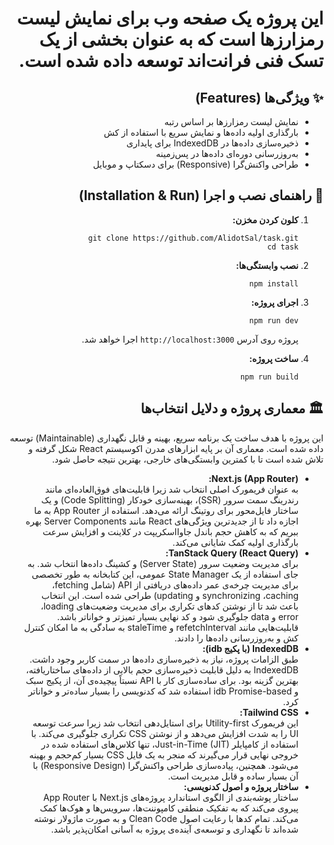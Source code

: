 <div dir="rtl" style="text-align: right">

<h1>این پروژه یک صفحه وب برای نمایش لیست رمزارزها است که به عنوان بخشی از یک تسک فنی فرانت‌اند توسعه داده شده است.</h1>

<h2>✨ ویژگی‌ها (Features)</h2>
<ul>
  <li>نمایش لیست رمزارزها بر اساس رتبه</li>
  <li>بارگذاری اولیه داده‌ها و نمایش سریع با استفاده از کش</li>
  <li>ذخیره‌سازی داده‌ها در IndexedDB برای پایداری</li>
  <li>به‌روزرسانی دوره‌ای داده‌ها در پس‌زمینه</li>
  <li>طراحی واکنش‌گرا (Responsive) برای دسکتاپ و موبایل</li>
</ul>

<h2>🚀 راهنمای نصب و اجرا (Installation & Run)</h2>
<ol>
  <li><strong>کلون کردن مخزن:</strong><br>
    <pre><code>git clone https://github.com/AlidotSal/task.git
cd task</code></pre>
  </li>
  <li><strong>نصب وابستگی‌ها:</strong><br>
    <pre><code>npm install</code></pre>
  </li>
  <li><strong>اجرای پروژه:</strong><br>
    <pre><code>npm run dev</code></pre>
    <p>پروژه روی آدرس <code>http://localhost:3000</code> اجرا خواهد شد.</p>
  </li>
  <li><strong>ساخت پروژه:</strong><br>
    <pre><code>npm run build</code></pre>
  </li>
</ol>

<h2>🏛️ معماری پروژه و دلایل انتخاب‌ها</h2>

<p>این پروژه با هدف ساخت یک برنامه سریع، بهینه و قابل نگهداری (Maintainable) توسعه داده شده است. معماری آن بر پایه ابزارهای مدرن اکوسیستم React شکل گرفته و تلاش شده است تا با کمترین وابستگی‌های خارجی، بهترین نتیجه حاصل شود.</p>

<ul style="direction: rtl; text-align: right;">
  <li dir="rtl">
    <strong><span dir="ltr">Next.js (App Router)</span>:</strong><br>
    به عنوان فریمورک اصلی انتخاب شد زیرا قابلیت‌های فوق‌العاده‌ای مانند رندرینگ سمت سرور (<span dir="ltr">SSR</span>)، بهینه‌سازی خودکار (<span dir="ltr">Code Splitting</span>) و یک ساختار فایل‌محور برای روتینگ ارائه می‌دهد. استفاده از <span dir="ltr">App Router</span> به ما اجازه داد تا از جدیدترین ویژگی‌های <span dir="ltr">React</span> مانند <span dir="ltr">Server Components</span> بهره ببریم که به کاهش حجم باندل جاوااسکریپت در کلاینت و افزایش سرعت بارگذاری اولیه کمک شایانی می‌کند.
  </li>

  <li dir="rtl">
    <strong><span dir="ltr">TanStack Query (React Query)</span>:</strong><br>
    برای مدیریت وضعیت سرور (<span dir="ltr">Server State</span>) و کشینگ داده‌ها انتخاب شد. به جای استفاده از یک <span dir="ltr">State Manager</span> عمومی، این کتابخانه به طور تخصصی برای مدیریت چرخه‌ی عمر داده‌های دریافتی از <span dir="ltr">API</span> (شامل <span dir="ltr">fetching</span>، <span dir="ltr">caching</span>، <span dir="ltr">synchronizing</span> و <span dir="ltr">updating</span>) طراحی شده است. این انتخاب باعث شد تا از نوشتن کدهای تکراری برای مدیریت وضعیت‌های <span dir="ltr">loading</span>، <span dir="ltr">error</span> و <span dir="ltr">data</span> جلوگیری شود و کد نهایی بسیار تمیزتر و خواناتر باشد. قابلیت‌هایی مانند <span dir="ltr">refetchInterval</span> و <span dir="ltr">staleTime</span> به سادگی به ما امکان کنترل کش و به‌روزرسانی داده‌ها را دادند.
  </li>

  <li dir="rtl">
    <strong><span dir="ltr">IndexedDB</span> (با پکیج <span dir="ltr">idb</span>):</strong><br>
    طبق الزامات پروژه، نیاز به ذخیره‌سازی داده‌ها در سمت کاربر وجود داشت. <span dir="ltr">IndexedDB</span> به دلیل قابلیت ذخیره‌سازی حجم بالایی از داده‌های ساختاریافته، بهترین گزینه بود. برای ساده‌سازی کار با API نسبتاً پیچیده‌ی آن، از پکیج سبک و <span dir="ltr">Promise-based</span> <span dir="ltr">idb</span> استفاده شد که کدنویسی را بسیار ساده‌تر و خواناتر کرد.
  </li>

  <li dir="rtl">
    <strong><span dir="ltr">Tailwind CSS</span>:</strong><br>
    این فریمورک <span dir="ltr">Utility-first</span> برای استایل‌دهی انتخاب شد زیرا سرعت توسعه UI را به شدت افزایش می‌دهد و از نوشتن <span dir="ltr">CSS</span> تکراری جلوگیری می‌کند. با استفاده از کامپایلر <span dir="ltr">Just-in-Time (JIT)</span>، تنها کلاس‌های استفاده شده در خروجی نهایی قرار می‌گیرند که منجر به یک فایل <span dir="ltr">CSS</span> بسیار کم‌حجم و بهینه می‌شود. همچنین، پیاده‌سازی طراحی واکنش‌گرا (<span dir="ltr">Responsive Design</span>) با آن بسیار ساده و قابل مدیریت است.
  </li>

  <li dir="rtl">
    <strong>ساختار پروژه و اصول کدنویسی:</strong><br>
    ساختار پوشه‌بندی از الگوی استاندارد پروژه‌های <span dir="ltr">Next.js</span> با <span dir="ltr">App Router</span> پیروی می‌کند که به تفکیک منطقی کامپوننت‌ها، سرویس‌ها و هوک‌ها کمک می‌کند. تمام کدها با رعایت اصول <span dir="ltr">Clean Code</span> و به صورت ماژولار نوشته شده‌اند تا نگهداری و توسعه‌ی آینده‌ی پروژه به آسانی امکان‌پذیر باشد.
  </li>
</ul>

</div>

